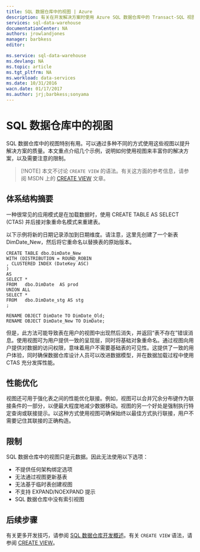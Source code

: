 ```yaml
---
title: SQL 数据仓库中的视图 | Azure
description: 有关在开发解决方案时使用 Azure SQL 数据仓库中的 Transact-SQL 视图的技巧。
services: sql-data-warehouse
documentationCenter: NA
authors: jrowlandjones
manager: barbkess
editor: 

ms.service: sql-data-warehouse
ms.devlang: NA
ms.topic: article
ms.tgt_pltfrm: NA
ms.workload: data-services
ms.date: 10/31/2016
wacn.date: 01/17/2017
ms.author: jrj;barbkess;sonyama
---
```


# SQL 数据仓库中的视图
SQL 数据仓库中的视图特别有用。可以通过多种不同的方式使用这些视图以提升解决方案的质量。本文重点介绍几个示例，说明如何使用视图来丰富你的解决方案，以及需要注意的限制。

> [!NOTE] 本文不讨论 `CREATE VIEW` 的语法。有关这方面的参考信息，请参阅 MSDN 上的 [CREATE VIEW][] 文章。

## 体系结构摘要
一种很常见的应用模式是在加载数据时，使用 CREATE TABLE AS SELECT (CTAS) 并后接对象重命名模式来重建表。

以下示例将新的日期记录添加到日期维度。请注意，这里先创建了一个新表 DimDate\_New，然后将它重命名以替换表的原始版本。

	CREATE TABLE dbo.DimDate_New
	WITH (DISTRIBUTION = ROUND_ROBIN
	, CLUSTERED INDEX (DateKey ASC)
	)
	AS
	SELECT *
	FROM   dbo.DimDate  AS prod
	UNION ALL
	SELECT *
	FROM   dbo.DimDate_stg AS stg
	;

	RENAME OBJECT DimDate TO DimDate_Old;
	RENAME OBJECT DimDate_New TO DimDate;

但是，此方法可能导致表在用户的视图中出现然后消失，并返回“表不存在”错误消息。使用视图可为用户提供一致的呈现层，同时将基础对象重命名。通过视图向用户提供对数据的访问权限，意味着用户不需要基础表的可见性。这提供了一致的用户体验，同时确保数据仓库设计人员可以改进数据模型，并在数据加载过程中使用 CTAS 充分发挥性能。

## 性能优化
视图还可用于强化表之间的性能优化联接。例如，视图可以合并冗余分布键作为联接条件的一部分，以便最大程度地减少数据移动。视图的另一个好处是强制执行特定查询或联接提示。以这种方式使用视图可确保始终以最佳方式执行联接，用户不需要记住其联接的正确构造。

## 限制
SQL 数据仓库中的视图只是元数据。因此无法使用以下选项：

* 不提供任何架构绑定选项
* 无法通过视图更新基表
* 无法基于临时表创建视图
* 不支持 EXPAND/NOEXPAND 提示
* SQL 数据仓库中没有索引视图

## 后续步骤
有关更多开发技巧，请参阅 [SQL 数据仓库开发概述][SQL Data Warehouse development overview]。有关 `CREATE VIEW` 语法，请参阅 [CREATE VIEW][CREATE VIEW]。

<!--Image references-->

<!--Article references-->
[SQL Data Warehouse development overview]: ./sql-data-warehouse-overview-develop.md

<!--MSDN references-->
[CREATE VIEW]: https://msdn.microsoft.com/zh-cn/library/ms187956.aspx

<!--Other Web references-->

<!---HONumber=Mooncake_Quality_Review_0117_2017-->